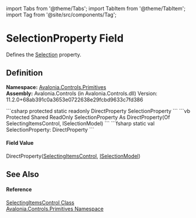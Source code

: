 import Tabs from '@theme/Tabs'; 
import TabItem from '@theme/TabItem'; 
import Tag from '@site/src/components/Tag'; 

# SelectionProperty Field


Defines the <a href="P_Avalonia_Controls_Primitives_SelectingItemsControl_Selection">Selection</a> property.



## Definition
**Namespace:** <a href="N_Avalonia_Controls_Primitives">Avalonia.Controls.Primitives</a>  
**Assembly:** Avalonia.Controls (in Avalonia.Controls.dll) Version: 11.2.0+68ab391c0a3653e0722638e29fcbd9633c7fd386

<Tabs groupId="api-code-preview">
<TabItem value="csharp" label="C#">
```csharp
protected static readonly DirectProperty<SelectingItemsControl, ISelectionModel> SelectionProperty
```
</TabItem>
<TabItem value="vb" label="VB">
```vb
Protected Shared ReadOnly SelectionProperty As DirectProperty(Of SelectingItemsControl, ISelectionModel)
```
</TabItem>
<TabItem value="fsharp" label="F#">
```fsharp
static val SelectionProperty: DirectProperty<SelectingItemsControl, ISelectionModel>
```
</TabItem>
</Tabs>



#### Field Value
DirectProperty(<a href="T_Avalonia_Controls_Primitives_SelectingItemsControl">SelectingItemsControl</a>, <a href="T_Avalonia_Controls_Selection_ISelectionModel">ISelectionModel</a>)

## See Also


#### Reference
<a href="T_Avalonia_Controls_Primitives_SelectingItemsControl">SelectingItemsControl Class</a>  
<a href="N_Avalonia_Controls_Primitives">Avalonia.Controls.Primitives Namespace</a>  
